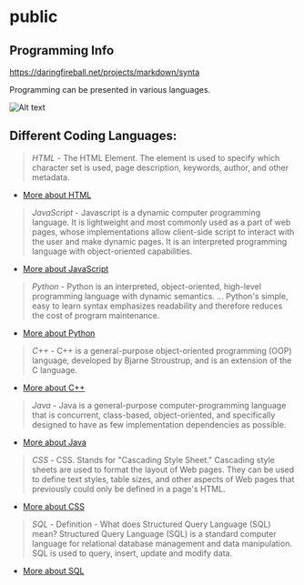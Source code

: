 # public
## Programming Info

https://daringfireball.net/projects/markdown/synta

Programming can be presented in various languages. 

![Alt text](https://cdn.blog.psafe.com/en/blog/wp-content/uploads/2016/10/BLOG_EN_0510_Most-Useful-Coding-and-Programming-Languages-to-Know.jpg)

##  Different Coding Languages:

><em>HTML</em> - The HTML <meta> Element. The <meta> element is used to specify which character set is used, page description, keywords, author, and other metadata.
+ [More about HTML](https://en.wikipedia.org/wiki/HTML "Title")

><em>JavaScript</em> - Javascript is a dynamic computer programming language. It is lightweight and most commonly used as a part of web pages, whose implementations allow client-side script to interact with the user and make dynamic pages. It is an interpreted programming language with object-oriented capabilities.
+ [More about JavaScript](https://en.wikipedia.org/wiki/JavaScript "Title")

><em>Python</em> - Python is an interpreted, object-oriented, high-level programming language with dynamic semantics. ... Python's simple, easy to learn syntax emphasizes readability and therefore reduces the cost of program maintenance.
+ [More about Python](https://en.wikipedia.org/wiki/Python  "Title")

><em>C++</em> - C++ is a general-purpose object-oriented programming (OOP) language, developed by Bjarne Stroustrup, and is an extension of the C language.
+ [More about C++](https://en.wikipedia.org/wiki/C++ "Title")

><em>Java</em> - Java is a general-purpose computer-programming language that is concurrent, class-based, object-oriented, and specifically designed to have as few implementation dependencies as possible.
+ [More about Java](https://en.wikipedia.org/wiki/Java "Title")

><em>CSS</em> - CSS. Stands for "Cascading Style Sheet." Cascading style sheets are used to format the layout of Web pages. They can be used to define text styles, table sizes, and other aspects of Web pages that previously could only be defined in a page's HTML.
+ [More about CSS](https://en.wikipedia.org/wiki/CSS "Title")

><em>SQL</em> - Definition - What does Structured Query Language (SQL) mean? Structured Query Language (SQL) is a standard computer language for relational database management and data manipulation. SQL is used to query, insert, update and modify data.
+ [More about SQL](https://en.wikipedia.org/wiki/SQL "Title")

